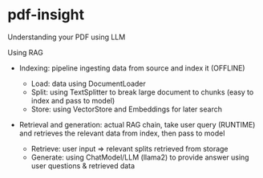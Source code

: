 # pdf-insight

Understanding your PDF using LLM

Using RAG
- Indexing: pipeline ingesting data from source and index it (OFFLINE)
    - Load: data using DocumentLoader
    - Split: using TextSplitter to break large document to chunks (easy to index and pass to model)
    - Store: using VectorStore and Embeddings for later search

- Retrieval and generation: actual RAG chain, take user query (RUNTIME) and retrieves the relevant data from index, then pass to model
    - Retrieve: user input => relevant splits retrieved from storage
    - Generate: using ChatModel/LLM (llama2) to provide answer using user questions & retrieved data





